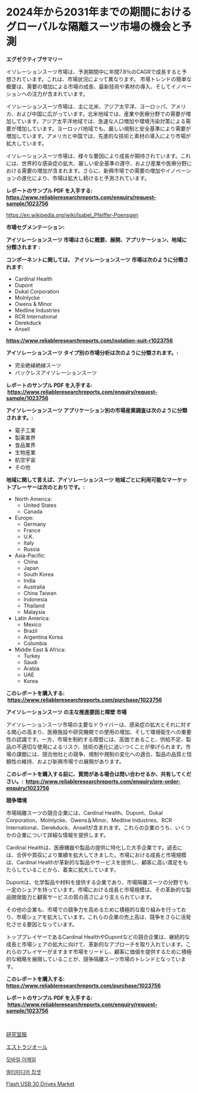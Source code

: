 <p><h1>2024年から2031年までの期間におけるグローバルな隔離スーツ市場の機会と予測</h1></p><p><strong>エグゼクティブサマリー</strong></p>
<p><p>イソレーションスーツ市場は、予測期間中に年間7.8％のCAGRで成長すると予想されています。これは、市場状況によって異なります。 市場トレンドの簡単な概要は、需要の増加による市場の成長、最新技術や素材の導入、そしてイノベーションへの注力が含まれています。</p><p>イソレーションスーツ市場は、主に北米、アジア太平洋、ヨーロッパ、アメリカ、および中国に広がっています。北米地域では、産業や医療分野での需要が増加しています。アジア太平洋地域では、急速な人口増加や環境汚染対策による需要が増加しています。ヨーロッパ地域でも、厳しい規制と安全基準により需要が増加しています。アメリカと中国では、先進的な技術と素材の導入により市場が拡大しています。</p><p>イソレーションスーツ市場は、様々な要因により成長が期待されています。これには、世界的な感染症の拡大、厳しい安全基準の遵守、および産業や医療分野における需要の増加が含まれます。さらに、新興市場での需要の増加やイノベーションの進化により、市場は拡大し続けると予測されています。</p></p>
<p><strong>レポートのサンプル PDF を入手する: <a href="https://www.reliableresearchreports.com/enquiry/request-sample/1023756">https://www.reliableresearchreports.com/enquiry/request-sample/1023756</a></strong></p>
<p><a href="https://en.wikipedia.org/wiki/Isabel_Pfeiffer-Poensgen">https://en.wikipedia.org/wiki/Isabel_Pfeiffer-Poensgen</a></p>
<p><strong>市場セグメンテーション:</strong></p>
<p><strong> アイソレーションスーツ 市場はさらに概要、展開、アプリケーション、地域に分類されます :</strong></p>
<p><strong>コンポーネントに関しては、 アイソレーションスーツ 市場は次のように分類されます: &nbsp;</strong></p>
<p><ul><li>Cardinal Health</li><li>Dupont</li><li>Dukal Corporation</li><li>Molnlycke</li><li>Owens & Minor</li><li>Medline Industries</li><li>RCR International</li><li>Derekduck</li><li>Ansell</li></ul></p>
<p><strong><a href="https://www.reliableresearchreports.com/isolation-suit-r1023756">https://www.reliableresearchreports.com/isolation-suit-r1023756</a></strong></p>
<p><strong> アイソレーションスーツ タイプ別の市場分析は次のように分類されます。:</strong></p>
<p><ul><li>完全絶縁絶縁スーツ</li><li>バックレスアイソレーションスーツ</li></ul></p>
<p><strong>レポートのサンプル PDF を入手する: &nbsp;<a href="https://www.reliableresearchreports.com/enquiry/request-sample/1023756">https://www.reliableresearchreports.com/enquiry/request-sample/1023756</a></strong></p>
<p><strong> アイソレーションスーツ アプリケーション別の市場産業調査は次のように分類されます。:</strong></p>
<p><ul><li>電子工業</li><li>製薬業界</li><li>食品業界</li><li>生物産業</li><li>航空宇宙</li><li>その他</li></ul></p>
<p><strong>地域に関して言えば、アイソレーションスーツ 地域ごとに利用可能なマーケットプレーヤーは次のとおりです。:</strong></p>
<p><ul>
    <li>
        North America:
        <ul>
            <li>United States</li>
            <li>Canada</li>
        </ul>
    </li>
    <li>
        Europe:
        <ul>
            <li>Germany</li>
            <li>France</li>
            <li>U.K.</li>
            <li>Italy</li>
            <li>Russia</li>
        </ul>
    </li>
    <li>
        Asia-Pacific:
        <ul>
            <li>China</li>
            <li>Japan</li>
            <li>South Korea</li>
            <li>India</li>
            <li>Australia</li>
            <li>China Taiwan</li>
            <li>Indonesia</li>
            <li>Thailand</li>
            <li>Malaysia</li>
        </ul>
    </li>
    <li>
        Latin America:
        <ul>
            <li>Mexico</li>
            <li>Brazil</li>
            <li>Argentina Korea</li>
            <li>Colombia</li>
        </ul>
    </li>
    <li>
        Middle East & Africa:
        <ul>
            <li>Turkey</li>
            <li>Saudi</li>
            <li>Arabia</li>
            <li>UAE</li>
            <li>Korea</li>
        </ul>
    </li>
    </ul></p>
<p><strong>このレポートを購入する: &nbsp;<a href="https://www.reliableresearchreports.com/purchase/1023756">https://www.reliableresearchreports.com/purchase/1023756</a></strong></p>
<p><strong>アイソレーションスーツ の主な推進要因と障壁 市場</strong></p>
<p><p>アイソレーションスーツ市場の主要なドライバーは、感染症の拡大とそれに対する関心の高まり、医療施設や研究機関での使用の増加、そして環境衛生への重要性の認識です。一方、市場を制約する障壁には、高価であること、供給不足、製品の不適切な使用によるリスク、技術の進化に追いつくことが挙げられます。市場の課題には、競合他社との競争、規制や規制の変化への適合、製品の品質と信頼性の維持、および新興市場での展開があります。</p></p>
<p><strong>このレポートを購入する前に、質問がある場合は問い合わせるか、共有してください。:&nbsp; <a href="https://www.reliableresearchreports.com/enquiry/pre-order-enquiry/1023756">https://www.reliableresearchreports.com/enquiry/pre-order-enquiry/1023756</a></strong></p>
<p><strong>競争環境</strong></p>
<p><p>市場隔離スーツの競合企業には、Cardinal Health、Dupont、Dukal Corporation、Molnlycke、Owens＆Minor、Medline Industries、RCR International、Derekduck、Ansellが含まれます。これらの企業のうち、いくつかの企業について詳細な情報を提供します。</p><p>Cardinal Healthは、医療機器や製品の提供に特化した大手企業です。過去には、合併や買収により業績を拡大してきました。市場における成長と市場規模は、Cardinal Healthが革新的な製品やサービスを提供し、顧客に高い満足をもたらしていることから、着実に拡大しています。</p><p>Dupontは、化学製品や材料を提供する企業であり、市場隔離スーツの分野でも一定のシェアを持っています。市場における成長と市場規模は、その革新的な製品開発能力と顧客サービスの質の高さにより支えられています。</p><p>その他の企業も、市場での競争力を高めるために積極的な取り組みを行っており、市場シェアを拡大しています。これらの企業の売上高は、競争をさらに活発化させる要因となっています。</p><p>トッププレイヤーであるCardinal HealthやDupontなどの競合企業は、継続的な成長と市場シェアの拡大に向けて、革新的なアプローチを取り入れています。これらのプレイヤーがますます市場をリードし、顧客に価値を提供するために積極的な戦略を展開していることが、競争隔離スーツ市場のトレンドとなっています。</p></p>
<p><strong>このレポートを購入する: &nbsp; <a href="https://www.reliableresearchreports.com/purchase/1023756">https://www.reliableresearchreports.com/purchase/1023756</a></strong></p>
<p><strong>レポートのサンプル PDF を入手する: &nbsp;<a href="https://www.reliableresearchreports.com/enquiry/request-sample/1023756">https://www.reliableresearchreports.com/enquiry/request-sample/1023756</a></strong><strong></strong></p>
<p>&nbsp;</p>
<p><p><a href="https://github.com/RandallRunte2023/Market-Research-Report-List-2/blob/main/66725729127.md">研究室服</a></p><p><a href="https://github.com/DanykaKilback/Market-Research-Report-List-2/blob/main/73840879128.md">エストラジオール</a></p><p><a href="https://github.com/shampaakter36/Market-Research-Report-List-1/blob/main/925469814275.md">모바일 이메일</a></p><p><a href="https://github.com/LuckeyCorbin/Market-Research-Report-List-1/blob/main/628807714276.md">멀티미디어 칩셋</a></p><p><a href="https://github.com/BraidenLucas2019/Market-Research-Report-List-1/blob/main/flash-usb-30-drives-market.md">Flash USB 30 Drives Market</a></p></p>